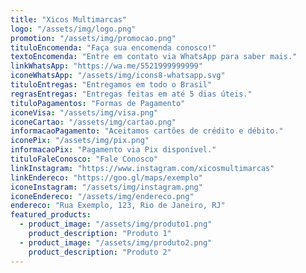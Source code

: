 ```yaml
---
title: "Xicos Multimarcas"
logo: "/assets/img/logo.png"
promotion: "/assets/img/promocao.png"
tituloEncomenda: "Faça sua encomenda conosco!"
textoEncomenda: "Entre em contato via WhatsApp para saber mais."
linkWhatsApp: "https://wa.me/5521999999999"
iconeWhatsApp: "/assets/img/icons8-whatsapp.svg"
tituloEntregas: "Entregamos em todo o Brasil"
regrasEntregas: "Entregas feitas em até 5 dias úteis."
tituloPagamentos: "Formas de Pagamento"
iconeVisa: "/assets/img/visa.png"
iconeCartao: "/assets/img/cartao.png"
informacaoPagamento: "Aceitamos cartões de crédito e débito."
iconePix: "/assets/img/pix.png"
informacaoPix: "Pagamento via Pix disponível."
tituloFaleConosco: "Fale Conosco"
linkInstagram: "https://www.instagram.com/xicosmultimarcas"
linkEndereco: "https://goo.gl/maps/exemplo"
iconeInstagram: "/assets/img/instagram.png"
iconeEndereco: "/assets/img/endereco.png"
endereco: "Rua Exemplo, 123, Rio de Janeiro, RJ"
featured_products:
  - product_image: "/assets/img/produto1.png"
    product_description: "Produto 1"
  - product_image: "/assets/img/produto2.png"
    product_description: "Produto 2"
---
```

